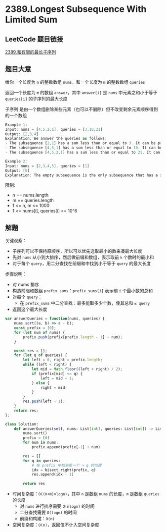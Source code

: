 # 2389.Longest Subsequence With Limited Sum

## LeetCode 题目链接

[2389.和有限的最长子序列](https://leetcode.cn/problems/longest-subsequence-with-limited-sum/)

## 题目大意

给你一个长度为 `n` 的整数数组 `nums`，和一个长度为 `m` 的整数数组 `queries` 

返回一个长度为 `m` 的数组 `answer`，其中 `answer[i]` 是 `nums` 中元素之和小于等于 `queries[i]` 的子序列的最大长度  

子序列 是由一个数组删除某些元素（也可以不删除）但不改变剩余元素顺序得到的一个数组

```js
Example 1:
Input: nums = [4,5,2,1], queries = [3,10,21]
Output: [2,3,4]
Explanation: We answer the queries as follows:
- The subsequence [2,1] has a sum less than or equal to 3. It can be proven that 2 is the maximum size of such a subsequence, so answer[0] = 2.
- The subsequence [4,5,1] has a sum less than or equal to 10. It can be proven that 3 is the maximum size of such a subsequence, so answer[1] = 3.
- The subsequence [4,5,2,1] has a sum less than or equal to 21. It can be proven that 4 is the maximum size of such a subsequence, so answer[2] = 4.

Example 2:
Input: nums = [2,3,4,5], queries = [1]
Output: [0]
Explanation: The empty subsequence is the only subsequence that has a sum less than or equal to 1, so answer[0] = 0.
```

限制:
- n == nums.length
- m == queries.length
- 1 <= n, m <= 1000
- 1 <= nums[i], queries[i] <= 10^6

## 解题

关键观察：
- 子序列可以不保持原顺序，所以可以优先选取最小的数来凑最大长度
- 先对 `nums` 从小到大排序，然后做前缀和数组，表示取前 `k` 个数时的最小和
- 对于每个 `query`，用二分查找在前缀和中找到小于等于 `query` 的最大长度

步骤说明：
- 对 nums 排序
- 构造前缀和数组 `prefix_sums`：`prefix_sums[i]` 表示前 `i` 个最小数的总和
- 对每个 `query`：
  - 在 `prefix_sums` 中二分查找：最多能取多少个数，使其总和 `≤ query`
- 返回这个最大长度

```js
var answerQueries = function(nums, queries) {
    nums.sort((a, b) => a - b);
    const prefix = [0];
    for (let num of nums) {
        prefix.push(prefix[prefix.length - 1] + num);
    }

    const res = [];
    for (let q of queries) {
        let left = 0, right = prefix.length;
        while (left < right) {
            let mid = Math.floor((left + right) / 2);
            if (prefix[mid] <= q) {
                left = mid + 1;
            } else {
                right = mid;
            }
        }
        res.push(left - 1);
    }
    return res;
};
```
```python
class Solution:
    def answerQueries(self, nums: List[int], queries: List[int]) -> List[int]:
        nums.sort()
        prefix = [0]
        for num in nums:
            prefix.append(prefix[-1] + num)

        res = []
        for q in queries:
            # 在 prefix 中找到第一个 > q 的位置
            idx = bisect_right(prefix, q)
            res.append(idx - 1)
        
        return res
```

- 时间复杂度：`O((n+m)×logn)`，其中 `n` 是数组 `nums` 的长度，`m` 是数组 `queries` 的长度
  - 对 `nums` 进行排序需要 `O(nlogn)` 的时间
  - 二分查找需要 `O(logn)` 的时间
  - 前缀和构建：`O(n)`
- 空间复杂度：`O(n)`，返回值不计入空间复杂度